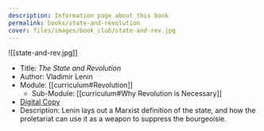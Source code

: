 ```yaml
---
description: Information page about this book
permalink: books/state-and-revolution
cover: files/images/book_club/state-and-rev.jpg
---
```

![[state-and-rev.jpg]]

- Title: *The State and Revolution*
- Author: Vladimir Lenin
- Module: [[curriculum#Revolution]]
	- Sub-Module: [[curriculum#Why Revolution is Necessary]]
- [Digital Copy](https://www.marxists.org/archive/lenin/works/1917/staterev/)
- Description: 
	Lenin lays out a Marxist definition of the state, and how the proletariat can use it as a weapon to suppress the bourgeoisie.